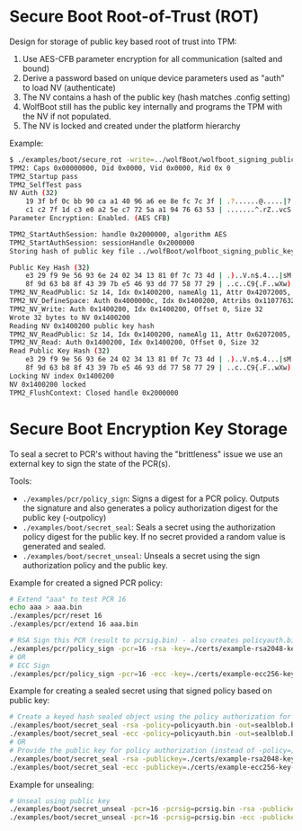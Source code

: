 # Secure Boot Root-of-Trust (ROT)

Design for storage of public key based root of trust into TPM:

1) Use AES-CFB parameter encryption for all communication (salted and bound)
2) Derive a password based on unique device parameters used as "auth" to load NV (authenticate)
3) The NV contains a hash of the public key (hash matches .config setting)
4) WolfBoot still has the public key internally and programs the TPM with the NV if not populated.
5) The NV is locked and created under the platform hierarchy

Example:

```sh
$ ./examples/boot/secure_rot -write=../wolfBoot/wolfboot_signing_public_key.der -lock
TPM2: Caps 0x00000000, Did 0x0000, Vid 0x0000, Rid 0x 0
TPM2_Startup pass
TPM2_SelfTest pass
NV Auth (32)
	19 3f bf 0c bb 90 ca a1 40 96 a6 ee 8e fc 7c 3f | .?......@.....|?
	c1 c2 7f 1d c3 e0 a2 5e c7 72 5a a1 94 76 63 53 | .......^.rZ..vcS
Parameter Encryption: Enabled. (AES CFB)

TPM2_StartAuthSession: handle 0x2000000, algorithm AES
TPM2_StartAuthSession: sessionHandle 0x2000000
Storing hash of public key file ../wolfBoot/wolfboot_signing_public_key.der to NV index 0x1400200 with password protection

Public Key Hash (32)
	e3 29 f9 9e 56 93 6e 24 02 34 13 81 0f 7c 73 4d | .)..V.n$.4...|sM
	8f 9d 63 b8 8f 43 39 7b e5 46 93 dd 77 58 77 29 | ..c..C9{.F..wXw)
TPM2_NV_ReadPublic: Sz 14, Idx 0x1400200, nameAlg 11, Attr 0x42072005, authPol 0, dataSz 32, name 34
TPM2_NV_DefineSpace: Auth 0x4000000c, Idx 0x1400200, Attribs 0x1107763205, Size 32
TPM2_NV_Write: Auth 0x1400200, Idx 0x1400200, Offset 0, Size 32
Wrote 32 bytes to NV 0x1400200
Reading NV 0x1400200 public key hash
TPM2_NV_ReadPublic: Sz 14, Idx 0x1400200, nameAlg 11, Attr 0x62072005, authPol 0, dataSz 32, name 34
TPM2_NV_Read: Auth 0x1400200, Idx 0x1400200, Offset 0, Size 32
Read Public Key Hash (32)
	e3 29 f9 9e 56 93 6e 24 02 34 13 81 0f 7c 73 4d | .)..V.n$.4...|sM
	8f 9d 63 b8 8f 43 39 7b e5 46 93 dd 77 58 77 29 | ..c..C9{.F..wXw)
Locking NV index 0x1400200
NV 0x1400200 locked
TPM2_FlushContext: Closed handle 0x2000000
```

# Secure Boot Encryption Key Storage

To seal a secret to PCR's without having the "brittleness" issue we use an external key to sign the state of the PCR(s).

Tools:
* `./examples/pcr/policy_sign`: Signs a digest for a PCR policy. Outputs the signature and also generates a policy authorization digest for the public key (-outpolicy)
* `./examples/boot/secret_seal`: Seals a secret using the authorization policy digest for the public key. If no secret provided a random value is generated and sealed.
* `./examples/boot/secret_unseal`: Unseals a secret using the sign authorization policy and the public key.

Example for created a signed PCR policy:
```sh
# Extend "aaa" to test PCR 16
echo aaa > aaa.bin
./examples/pcr/reset 16
./examples/pcr/extend 16 aaa.bin

# RSA Sign this PCR (result to pcrsig.bin) - also creates policyauth.bin based on public key
./examples/pcr/policy_sign -pcr=16 -rsa -key=./certs/example-rsa2048-key.der -out=pcrsig.bin -outpolicy=policyauth.bin
# OR
# ECC Sign
./examples/pcr/policy_sign -pcr=16 -ecc -key=./certs/example-ecc256-key.der -out=pcrsig.bin -outpolicy=policyauth.bin
```
Example for creating a sealed secret using that signed policy based on public key:

```sh
# Create a keyed hash sealed object using the policy authorization for the public key
./examples/boot/secret_seal -rsa -policy=policyauth.bin -out=sealblob.bin
./examples/boot/secret_seal -ecc -policy=policyauth.bin -out=sealblob.bin
# OR
# Provide the public key for policy authorization (instead of -policy=)
./examples/boot/secret_seal -rsa -publickey=./certs/example-rsa2048-key-pub.der -out=sealblob.bin
./examples/boot/secret_seal -ecc -publickey=./certs/example-ecc256-key-pub.der -out=sealblob.bin
```

Example for unsealing:
```sh
# Unseal using public key
./examples/boot/secret_unseal -pcr=16 -pcrsig=pcrsig.bin -rsa -publickey=./certs/example-rsa2048-key-pub.der -seal=sealblob.bin
./examples/boot/secret_unseal -pcr=16 -pcrsig=pcrsig.bin -ecc -publickey=./certs/example-ecc256-key-pub.der -seal=sealblob.bin
```